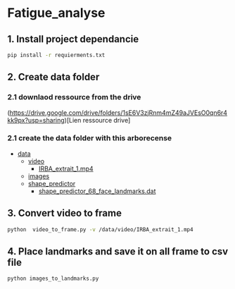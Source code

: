 # Fatigue_analyse

## 1. Install project dependancie 

```bash
pip install -r requierments.txt
```
## 2. Create data folder
### 2.1 downlaod ressource from the drive
 (https://drive.google.com/drive/folders/1sE6V3zjRnm4mZ49aJVEsO0qn6r4kk9px?usp=sharing)[Lien ressource drive]
### 2.1 create the data folder with this arborecense 

 * [data](./data)
   * [video](./data/video)
       * [IRBA_extrait_1.mp4](./video/IRBA_extrait_1.mp4)
   * [images](./data/image)
   * [shape_predictor](.data/shape_predictor)
        * [shape_predictor_68_face_landmarks.dat](./video/shape_predictor_68_face_landmarks.dat)

## 3. Convert video to frame 
```bash 
python  video_to_frame.py -v /data/video/IRBA_extrait_1.mp4
```
## 4. Place landmarks and save it on all frame to csv file
```bash
python images_to_landmarks.py
```
